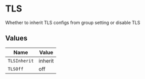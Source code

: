 # TLS

Whether to inherit TLS configs from group setting or disable TLS


## Values

| Name         | Value        |
| ------------ | ------------ |
| `TLSInherit` | inherit      |
| `TLSOff`     | off          |